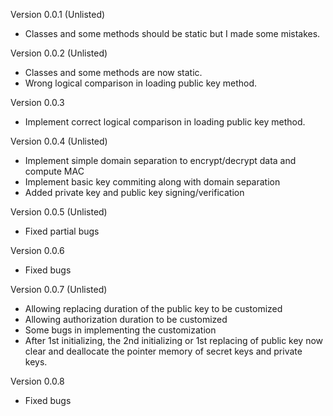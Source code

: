 Version 0.0.1 (Unlisted)
- Classes and some methods should be static but I made some mistakes.

Version 0.0.2 (Unlisted)
- Classes and some methods are now static. 
- Wrong logical comparison in loading public key method.

Version 0.0.3
- Implement correct logical comparison in loading public key method.

Version 0.0.4 (Unlisted)
- Implement simple domain separation to encrypt/decrypt data and compute MAC
- Implement basic key commiting along with domain separation
- Added private key and public key signing/verification

Version 0.0.5 (Unlisted)
- Fixed partial bugs

Version 0.0.6
- Fixed bugs

Version 0.0.7 (Unlisted)
- Allowing replacing duration of the public key to be customized
- Allowing authorization duration to be customized
- Some bugs in implementing the customization
- After 1st initializing, the 2nd initializing or 1st replacing of public key now clear and deallocate the pointer memory of secret keys and private keys.

Version 0.0.8
- Fixed bugs
